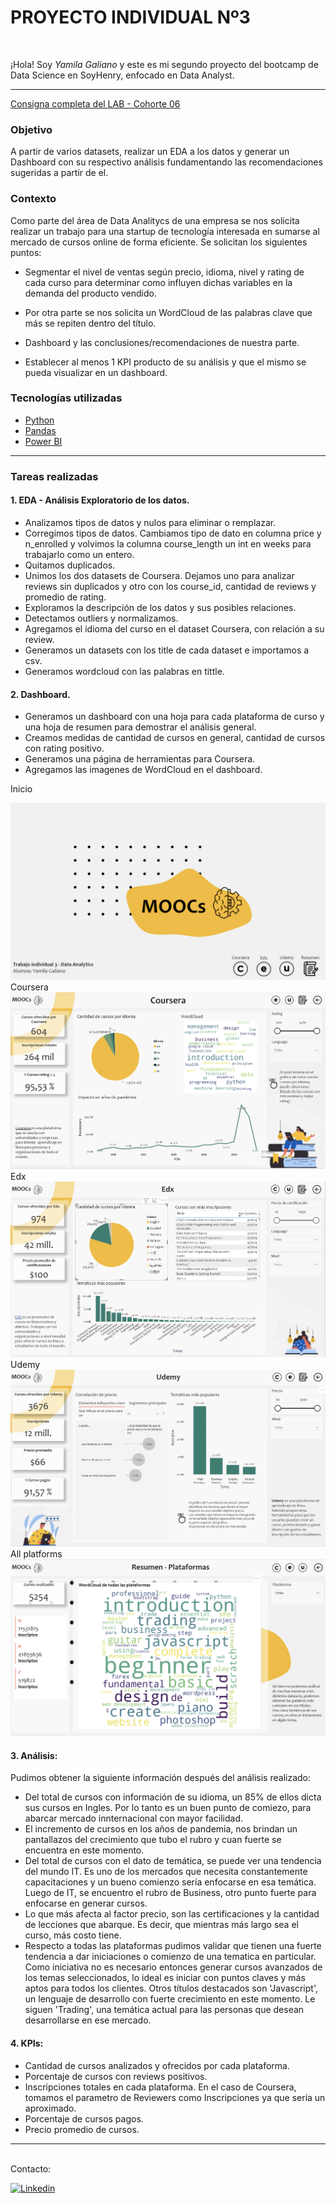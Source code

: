 # <h1> **PROYECTO INDIVIDUAL Nº3** </h1>


<br>

¡Hola! Soy *Yamila Galiano* y este es mi segundo proyecto del bootcamp de Data Science en SoyHenry, enfocado en Data Analyst.

<hr>  

[Consigna completa del LAB - Cohorte 06](https://github.com/soyHenry/PI03-Analytics)  
### Objetivo
A partir de varios datasets, realizar un EDA a los datos y generar un Dashboard con su respectivo análisis fundamentando las recomendaciones sugeridas a partir de el. </p>

### Contexto
Como parte del área de Data Analitycs de una empresa se nos solicita realizar un trabajo para una s​tartup de tecnología interesada en sumarse al mercado de cursos online de forma eficiente. Se solicitan los siguientes puntos:

- Segmentar el nivel de ventas según precio, idioma, nivel y rating de cada curso para determinar como influyen dichas variables en la demanda del producto vendido.

- Por otra parte se nos solicita un WordCloud de las palabras clave que más se repiten dentro del título.

- Dashboard y las conclusiones/recomendaciones de nuestra parte.

- Establecer al menos 1 KPI producto de su análisis y que el mismo se pueda visualizar en un dashboard. 


### Tecnologías utilizadas
* [Python](https://docs.python.org/3/)
* [Pandas](https://pandas.pydata.org/)
* [Power BI](https://powerbi.microsoft.com/es-es/)
<hr>

### Tareas realizadas
#### 1. EDA - Análisis Exploratorio de los datos.
- Analizamos tipos de datos y nulos para eliminar o remplazar.
- Corregimos tipos de datos. Cambiamos tipo de dato en columna price y n_enrolled y volvimos la columna course_length un int en weeks para trabajarlo como un entero. 
- Quitamos duplicados.
- Unimos los dos datasets de Coursera. Dejamos uno para analizar reviews sin duplicados y otro con los course_id, cantidad de reviews y promedio de rating. 
- Exploramos la descripción de los datos y sus posibles relaciones. 
- Detectamos outliers y normalizamos. 
- Agregamos el idioma del curso en el dataset Coursera, con relación a su review.
- Generamos un datasets con los title de cada dataset e importamos a csv.
- Generamos wordcloud con las palabras en tittle. 

#### 2. Dashboard.
- Generamos un dashboard con una hoja para cada plataforma de curso y una hoja de resumen para demostrar el análisis general.
- Creamos medidas de cantidad de cursos en general, cantidad de cursos con rating positivo. 
- Generamos una página de herramientas para Coursera.
- Agregamos las imagenes de WordCloud en el dashboard. 
</p>
Inicio

![Imagen](images/inicio.png)
Coursera
![Imagen](images/Coursera.png)
Edx
![Imagen](images/Edx.png)
Udemy
![Imagen](images/Udemy.png)
All platforms
![Imagen](images/All_platform.png)

#### 3. Análisis: 
Pudimos obtener la siguiente información después del análisis realizado:
- Del total de cursos con información de su idioma, un 85% de ellos dicta sus cursos en Ingles. Por lo tanto es un buen punto de comiezo, para abarcar mercado innternacional con mayor facilidad. 
- El incremento de cursos en los años de pandemia, nos brindan un pantallazos del crecimiento que tubo el rubro y cuan fuerte se encuentra en este momento. 
- Del total de cursos con el dato de temática, se puede ver una tendencia del mundo IT. Es uno de los mercados que necesita constantemente capacitaciones y un bueno comienzo sería enfocarse en esa temática. Luego de IT, se encuentro el rubro de Business, otro punto fuerte para enfocarse en generar cursos. 
- Lo que más afecta al factor precio, son las certificaciones y la cantidad de lecciones que abarque. Es decir, que mientras más largo sea el curso, más costo tiene. 
- Respecto a todas las plataformas pudimos validar que tienen una fuerte tendencia a dar iniciaciones o comienzo de una tematica en particular. Como iniciativa no es necesario entonces generar cursos avanzados de los temas seleccionados, lo ideal es iniciar con puntos claves y más aptos para todos los clientes. 
Otros títulos destacados son 'Javascript', un lenguaje de desarrollo con fuerte crecimiento en este momento. Le siguen 'Trading', una temática actual para las personas que desean desarrollarse en ese mercado. 

#### 4. KPIs: 
- Cantidad de cursos analizados y ofrecidos por cada plataforma.
- Porcentaje de cursos con reviews positivos. 
- Inscripciones totales en cada plataforma. En el caso de Coursera, tomamos el parametro de Reviewers como Inscripciones ya que sería un aproximado. 
- Porcentaje de cursos pagos. 
- Precio promedio de cursos. 


<hr>
<br/>
Contacto:  </p> <a href="https://www.linkedin.com/in/yamila-galiano-ba7083121"><img alt="Linkedin" src="https://img.shields.io/badge/Linkedin-0077B5?style=flat&logo=linkedin&logoColor=white"></a>  

